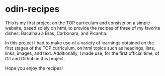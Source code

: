 # odin-recipes

This is my first project on the TOP curriculum and consists on a simple website, based solely on html, to provide the recipes of three of my favorite dishes: Bacalhau à Brás, Carbonara, and Picanha.

In this project I had to make use of a variety of learnings obtained on the first stages of the TOP curriculum, on html topics such as headings, lists, links, images, and text. Additionally, I made use, for the first official time, of Git and Github in this project.

Hope you enjoy the recipes!